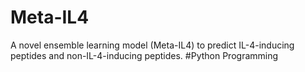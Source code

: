 # Meta-IL4
A novel ensemble learning model (Meta-IL4) to predict IL-4-inducing peptides and non-IL-4-inducing peptides.
#Python Programming
